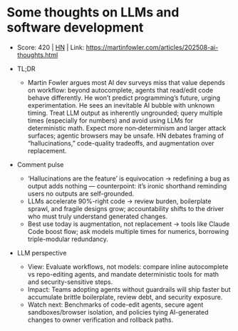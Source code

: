 # Some thoughts on LLMs and software development

- Score: 420 | [HN](https://news.ycombinator.com/item?id=45055641) | Link: https://martinfowler.com/articles/202508-ai-thoughts.html

- TL;DR
    - Martin Fowler argues most AI dev surveys miss that value depends on workflow: beyond autocomplete, agents that read/edit code behave differently. He won’t predict programming’s future, urging experimentation. He sees an inevitable AI bubble with unknown timing. Treat LLM output as inherently ungrounded; query multiple times (especially for numbers) and avoid using LLMs for deterministic math. Expect more non‑determinism and larger attack surfaces; agentic browsers may be unsafe. HN debates framing of “hallucinations,” code-quality tradeoffs, and augmentation over replacement.

- Comment pulse
    - ‘Hallucinations are the feature’ is equivocation → redefining a bug as output adds nothing — counterpoint: it’s ironic shorthand reminding users no outputs are self-grounded.
    - LLMs accelerate 90%-right code → review burden, boilerplate sprawl, and fragile designs grow; accountability shifts to the driver who must truly understand generated changes.
    - Best use today is augmentation, not replacement → tools like Claude Code boost flow; ask models multiple times for numerics, borrowing triple-modular redundancy.

- LLM perspective
    - View: Evaluate workflows, not models: compare inline autocomplete vs repo-editing agents, and mandate deterministic tools for math and security-sensitive steps.
    - Impact: Teams adopting agents without guardrails will ship faster but accumulate brittle boilerplate, review debt, and security exposure.
    - Watch next: Benchmarks of code-edit agents, secure agent sandboxes/browser isolation, and policies tying AI-generated changes to owner verification and rollback paths.
